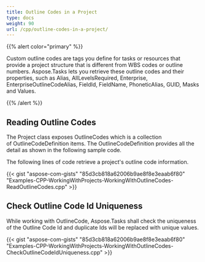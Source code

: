 ```yaml
---
title: Outline Codes in a Project
type: docs
weight: 90
url: /cpp/outline-codes-in-a-project/
---
```


{{% alert color="primary" %}} 

Custom outline codes are tags you define for tasks or resources that provide a project structure that is different from WBS codes or outline numbers. Aspose.Tasks lets you retrieve these outline codes and their properties, such as Alias, AllLevelsRequired, Enterprise, EnterpriseOutlineCodeAlias, FieldId, FieldName, PhoneticAlias, GUID, Masks and Values.

{{% /alert %}} 
## **Reading Outline Codes**
The Project class exposes OutlineCodes which is a collection of OutlineCodeDefinition items. The OutlineCodeDefinition provides all the detail as shown in the following sample code.

The following lines of code retrieve a project's outline code information.

{{< gist "aspose-com-gists" "85d3cb818a62006b9ae8f8e3eaab6f80" "Examples-CPP-WorkingWithProjects-WorkingWithOutlineCodes-ReadOutlineCodes.cpp" >}}


## **Check Outline Code Id Uniqueness**
While working with OutlineCode, Aspose.Tasks shall check the uniqueness of the Outline Code Id and duplicate Ids will be replaced with unique values.

{{< gist "aspose-com-gists" "85d3cb818a62006b9ae8f8e3eaab6f80" "Examples-CPP-WorkingWithProjects-WorkingWithOutlineCodes-CheckOutlineCodeIdUniqueness.cpp" >}}
